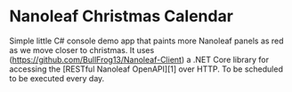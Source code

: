 # Nanoleaf Christmas Calendar

Simple little C# console demo app that paints more Nanoleaf panels as red as we move closer to christmas. It uses (https://github.com/BullFrog13/Nanoleaf-Client) a .NET Core library for accessing the [RESTful Nanoleaf OpenAPI][1] over HTTP. To be scheduled to be executed every day.
